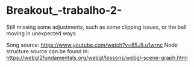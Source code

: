 # Breakout_-trabalho-2-
Still missing some adjustments, such as some clipping issues, or the ball moving in unexpected ways

Song source: https://www.youtube.com/watch?v=85JILu1wrnc
Node structure source can be found in: https://webgl2fundamentals.org/webgl/lessons/webgl-scene-graph.html
